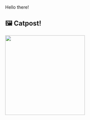 Hello there!



## 🖼️ Catpost!

<sub>
    <img src="https://cdn2.thecatapi.com/images/XNTVirSSB.jpg" height="256">
</sub>

